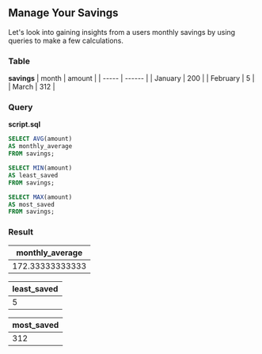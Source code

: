 ## Manage Your Savings 

Let's look into gaining insights from a users monthly savings by using
queries to make a few calculations.

### Table 

**savings**
| month | amount |
| ----- | ------ |
| January | 200 |
| February | 5 |
| March | 312 |

### Query 


**script.sql**

```sql
SELECT AVG(amount)
AS monthly_average
FROM savings;

SELECT MIN(amount)
AS least_saved
FROM savings;

SELECT MAX(amount)
AS most_saved
FROM savings;
```

### Result

| monthly_average |
| --------------- |
| 172.33333333333 |

| least_saved |
| ----------- |
| 5 |

| most_saved |
| ---------- |
| 312 |
